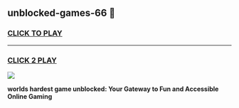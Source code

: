 
## unblocked-games-66 👋
<h3>
<a href="https://premium.freeplayer.one?title=unblocked-games-66&ref=14F">CLICK TO PLAY</a></h3>
<hr>

<h3>
<a href="https://premium.freeplayer.one?title=unblocked-games-66&ref=14F">CLICK 2 PLAY</a>
  
</h3>

<a href="https://premium.freeplayer.one?title=unblocked-games-66&ref=12F/"><img src="https://clearcache.store/games.png"></a>


**worlds hardest game unblocked: Your Gateway to Fun and Accessible Online Gaming**
